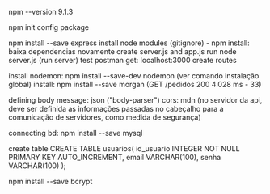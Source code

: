  npm --version
9.1.3

npm init
config package

npm install --save express
install node modules (gitignore) - npm install: baixa dependencias novamente 
create server.js and app.js
run node server.js (run server)
test postman get: localhost:3000
create routes

install nodemon: npm install --save-dev nodemon (ver comando instalação global)
install: npm install --save morgan (GET /pedidos 200 4.028 ms - 33)

defining body message: json ("body-parser")
cors: mdn (no servidor da api, deve ser definida as informações passadas no cabeçalho para a comunicação de servidores, como medida de segurança)

connecting bd: npm install --save mysql

create table 
CREATE TABLE usuarios(
id_usuario INTEGER NOT NULL PRIMARY KEY AUTO_INCREMENT,
email VARCHAR(100),
senha VARCHAR(100)
);

npm install --save bcrypt